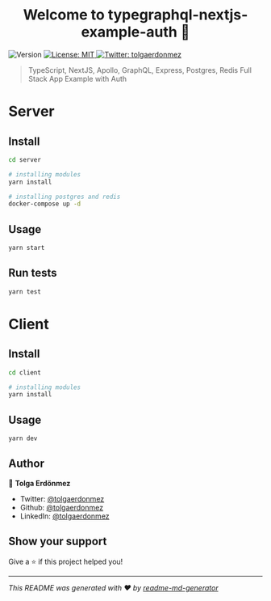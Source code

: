 <h1 align="center">Welcome to typegraphql-nextjs-example-auth 👋</h1>
<p>
  <img alt="Version" src="https://img.shields.io/badge/version-1.0.0-blue.svg?cacheSeconds=2592000" />
  <a href="#" target="_blank">
    <img alt="License: MIT" src="https://img.shields.io/badge/License-MIT-yellow.svg" />
  </a>
  <a href="https://twitter.com/tolgaerdonmez" target="_blank">
    <img alt="Twitter: tolgaerdonmez" src="https://img.shields.io/twitter/follow/tolgaerdonmez.svg?style=social" />
  </a>
</p>

> TypeScript, NextJS, Apollo, GraphQL, Express, Postgres, Redis Full Stack App Example with Auth

# Server

## Install

```sh
cd server
```

```sh
# installing modules
yarn install

# installing postgres and redis
docker-compose up -d

```

## Usage

```sh
yarn start
```

## Run tests

```sh
yarn test
```

# Client

## Install

```sh
cd client
```

```sh
# installing modules
yarn install
```

## Usage

```sh
yarn dev
```

## Author

👤 **Tolga Erdönmez**

* Twitter: [@tolgaerdonmez](https://twitter.com/tolgaerdonmez)
* Github: [@tolgaerdonmez](https://github.com/tolgaerdonmez)
* LinkedIn: [@tolgaerdonmez](https://linkedin.com/in/tolgaerdonmez)

## Show your support

Give a ⭐️ if this project helped you!

***
_This README was generated with ❤️ by [readme-md-generator](https://github.com/kefranabg/readme-md-generator)_